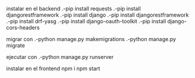 
instalar en el backend
.-pip install requests
.-pip install djangorestframework
.-pip install django
.-pip install djangorestframework
.-pip install drf-yasg
.-pip install django-oauth-toolkit
.-pip install django-cors-headers



migrar con 
.-python manage.py makemigrations
.-python manage.py migrate

ejecutar con
.-python manage.py runserver

instalar en el frontend
npm i 
npm start
